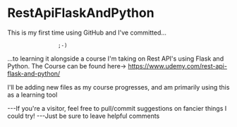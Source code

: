 # RestApiFlaskAndPython
This is my first time using GitHub and I've committed...         


                    ;-)         
                    
                    
                    
...to learning it alongside a course I'm taking on Rest API's using Flask and Python.
The Course can be found here->       https://www.udemy.com/rest-api-flask-and-python/

I'll be adding new files as my course progresses, and am primarily using this as a 
learning tool

---If you're a visitor, feel free to pull/commit suggestions on fancier things I could try!
---Just be sure to leave helpful comments
